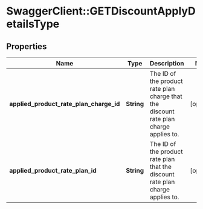 # SwaggerClient::GETDiscountApplyDetailsType

## Properties
Name | Type | Description | Notes
------------ | ------------- | ------------- | -------------
**applied_product_rate_plan_charge_id** | **String** | The ID of the product rate plan charge that the discount rate plan charge applies to.  | [optional] 
**applied_product_rate_plan_id** | **String** | The ID of the product rate plan that the discount rate plan charge applies to.  | [optional] 


